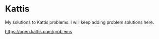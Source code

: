 # Kattis

My solutions to Kattis problems. I will keep adding problem solutions here. 

https://open.kattis.com/problems
